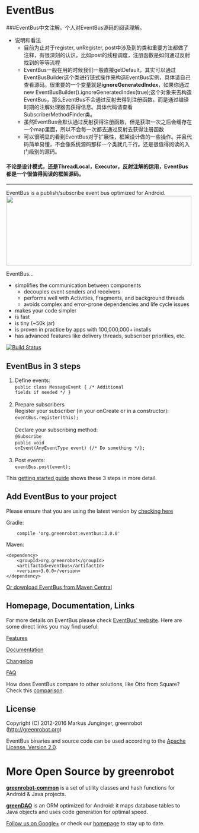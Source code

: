 EventBus
========
###EventBus中文注解。个人对EventBus源码的阅读理解。

* 说明和看法
   * 目前为止对于register, unRegister,  post中涉及到的类和重要方法都做了注释，有很深刻的认识。比如post的线程调度，注册函数是如何通过反射找到的等等流程
   * EventBus一般在用的时候我们一般直接getDefault，其实可以通过EventBusBuilder这个类进行链式操作来构造EventBus实例，具体请自己查看源码。很重要的一个变量就是**ignoreGeneratedIndex**，如果你通过new EventBusBuilder().ignoreGeneratedIndex(true);这个对象来去构造EventBus，那么EventBus不会通过反射去得到注册函数，而是通过编译时期的注解处理器去获得信息。具体代码请查看SubscriberMethodFinder类。
   * 虽然EventBus会默认通过反射获得注册函数，但是获取一次之后会缓存在一个map里面，所以不会每一次都去通过反射去获得注册函数
   * 可以很明显的看到EventBus对于扩展性，框架设计做的一些操作。并且代码简单易懂，不会像系统源码那样一个类就几千行。还是很值得阅读的入门级别的源码。
   
#### 不论是设计模式，还是ThreadLocal，Executor，反射注解的运用，EventBus都是一个很值得阅读的框架源码。

---
EventBus is a publish/subscribe event bus optimized for Android.<br/>
<img src="EventBus-Publish-Subscribe.png" width="500" height="187"/>

EventBus...

 * simplifies the communication between components
    * decouples event senders and receivers
    * performs well with Activities, Fragments, and background threads
    * avoids complex and error-prone dependencies and life cycle issues
 * makes your code simpler
 * is fast
 * is tiny (~50k jar)
 * is proven in practice by apps with 100,000,000+ installs
 * has advanced features like delivery threads, subscriber priorities, etc.

 [![Build Status](https://travis-ci.org/greenrobot/EventBus.svg?branch=master)](https://travis-ci.org/greenrobot/EventBus)

EventBus in 3 steps
-------------------
1. Define events:<br/>
<code>public class MessageEvent { /* Additional fields if needed */ }</code><br/><br/>
2. Prepare subscribers<br/>
Register your subscriber (in your onCreate or in a constructor):<br/>
<code>eventBus.register(this);</code><br/><br/>
Declare your subscribing method:<br/>
<code>@Subscribe</code><br/>
<code>public void onEvent(AnyEventType event) {/* Do something */};</code><br/><br/>
3. Post events:<br/>
<code>eventBus.post(event);</code>

This [getting started guide](http://greenrobot.org/eventbus/documentation/how-to-get-started/) shows these 3 steps in more detail.

Add EventBus to your project
----------------------------
Please ensure that you are using the latest version by [checking here](http://search.maven.org/#search%7Cga%7C1%7Cg%3A%22org.greenrobot%22%20AND%20a%3A%22eventbus%22)

Gradle:
```
    compile 'org.greenrobot:eventbus:3.0.0'
```

Maven:
```
<dependency>
    <groupId>org.greenrobot</groupId>
    <artifactId>eventbus</artifactId>
    <version>3.0.0</version>
</dependency>
```

[Or download EventBus from Maven Central](http://search.maven.org/#search%7Cga%7C1%7Cg%3A%22de.greenrobot%22%20AND%20a%3A%22eventbus%22)

Homepage, Documentation, Links
------------------------------
For more details on EventBus please check [EventBus' website](http://greenrobot.org/eventbus). Here are some direct links you may find useful:

[Features](http://greenrobot.org/eventbus/features/)

[Documentation](http://greenrobot.org/eventbus/documentation/)

[Changelog](http://greenrobot.org/eventbus/changelog/)

[FAQ](http://greenrobot.org/eventbus/documentation/faq/)

How does EventBus compare to other solutions, like Otto from Square? Check this [comparison](COMPARISON.md).

License
-------
Copyright (C) 2012-2016 Markus Junginger, greenrobot (http://greenrobot.org)

EventBus binaries and source code can be used according to the [Apache License, Version 2.0](LICENSE).

More Open Source by greenrobot
==============================
[__greenrobot-common__](https://github.com/greenrobot/greenrobot-common) is a set of utility classes and hash functions for Android & Java projects.

[__greenDAO__](https://github.com/greenrobot/greenDAO) is an ORM optimized for Android: it maps database tables to Java objects and uses code generation for optimal speed.

[Follow us on Google+](https://plus.google.com/b/114381455741141514652/+GreenrobotDe/posts) or check our [homepage](http://greenrobot.org/) to stay up to date.

